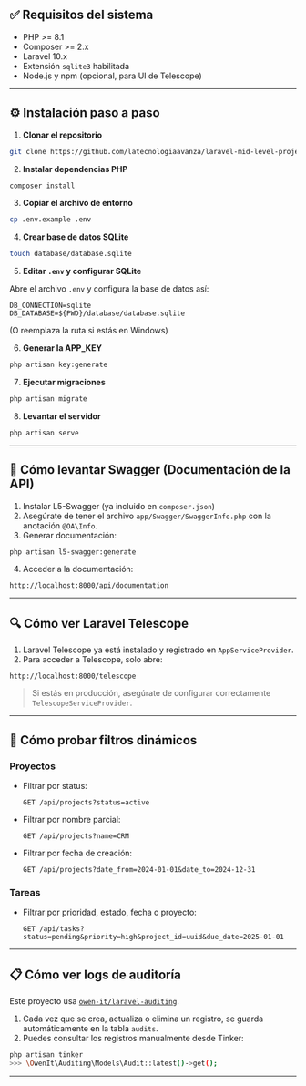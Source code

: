 ## ✅ Requisitos del sistema

- PHP >= 8.1
- Composer >= 2.x
- Laravel 10.x
- Extensión `sqlite3` habilitada
- Node.js y npm (opcional, para UI de Telescope)

---

## ⚙️ Instalación paso a paso

1. **Clonar el repositorio**

```bash
git clone https://github.com/latecnologiaavanza/laravel-mid-level-project-task-api-christian-ramirez.git
````

2. **Instalar dependencias PHP**

```bash
composer install
```

3. **Copiar el archivo de entorno**

```bash
cp .env.example .env
```

4. **Crear base de datos SQLite**

```bash
touch database/database.sqlite
```

5. **Editar `.env` y configurar SQLite**

Abre el archivo `.env` y configura la base de datos así:

```env
DB_CONNECTION=sqlite
DB_DATABASE=${PWD}/database/database.sqlite
```

(O reemplaza la ruta si estás en Windows)

6. **Generar la APP\_KEY**

```bash
php artisan key:generate
```

7. **Ejecutar migraciones**

```bash
php artisan migrate
```

8. **Levantar el servidor**

```bash
php artisan serve
```

---

## 🧾 Cómo levantar Swagger (Documentación de la API)

1. Instalar L5-Swagger (ya incluido en `composer.json`)
2. Asegúrate de tener el archivo `app/Swagger/SwaggerInfo.php` con la anotación `@OA\Info`.
3. Generar documentación:

```bash
php artisan l5-swagger:generate
```

4. Acceder a la documentación:

```
http://localhost:8000/api/documentation
```

---

## 🔍 Cómo ver Laravel Telescope

1. Laravel Telescope ya está instalado y registrado en `AppServiceProvider`.
2. Para acceder a Telescope, solo abre:

```
http://localhost:8000/telescope
```

> Si estás en producción, asegúrate de configurar correctamente `TelescopeServiceProvider`.

---

## 🧪 Cómo probar filtros dinámicos

### Proyectos

* Filtrar por status:

  ```
  GET /api/projects?status=active
  ```

* Filtrar por nombre parcial:

  ```
  GET /api/projects?name=CRM
  ```

* Filtrar por fecha de creación:

  ```
  GET /api/projects?date_from=2024-01-01&date_to=2024-12-31
  ```

### Tareas

* Filtrar por prioridad, estado, fecha o proyecto:

  ```
  GET /api/tasks?status=pending&priority=high&project_id=uuid&due_date=2025-01-01
  ```

---

## 📋 Cómo ver logs de auditoría

Este proyecto usa [`owen-it/laravel-auditing`](https://github.com/OwenIt/laravel-auditing).

1. Cada vez que se crea, actualiza o elimina un registro, se guarda automáticamente en la tabla `audits`.
2. Puedes consultar los registros manualmente desde Tinker:

```bash
php artisan tinker
>>> \OwenIt\Auditing\Models\Audit::latest()->get();
```

---

